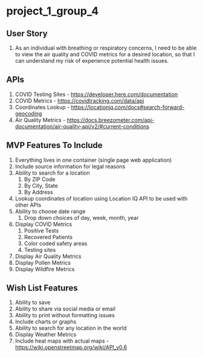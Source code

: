 # project_1_group_4

## User Story

1. As an individual with breathing or respiratory concerns, I need to be able to view the air quality and COVID metrics for a desired location, so that I can understand my risk of experience potential health issues.

## APIs

1. COVID Testing Sites - <https://developer.here.com/documentation>
1. COVID Metrics - <https://covidtracking.com/data/api>
1. Coordinates Lookup - <https://locationiq.com/docs#search-forward-geocoding>
1. Air Quality Metrics - <https://docs.breezometer.com/api-documentation/air-quality-api/v2/#current-conditions>

## MVP Features To Include

1. Everything lives in one container (single page web application)
1. Include source information for legal reasons
1. Ability to search for a location
    1. By ZIP Code
    1. By City, State
    1. By Address
1. Lookup coordinates of location using Location IQ API to be used with other APIs
1. Ability to choose date range
    1. Drop down choices of day, week, month, year
1. Display COVID Metrics
    1. Positive Tests
    1. Recovered Patients
    1. Color coded safety areas
    1. Testing sites
1. Display Air Quality Metrics
1. Display Pollen Metrics
1. Display Wildfire Metrics

## Wish List Features

1. Ability to save
1. Ability to share via social media or email
1. Ability to print without formatting issues
1. Include charts or graphs
1. Ability to search for any location in the world
1. Display Weather Metrics
1. Include heat maps with actual maps - <https://wiki.openstreetmap.org/wiki/API_v0.6>
